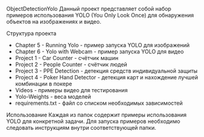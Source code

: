 ObjectDetectionYolo
Данный проект представляет собой набор примеров использования YOLO (You Only Look Once) для обнаружения объектов на изображениях и видео.

Структура проекта
- Chapter 5 - Running Yolo - пример запуска YOLO для изображений
- Chapter 6 - Yolo with Webcam - пример запуска YOLO для видео
- Project 1 - Car Counter - счётчик машин
- Project 2 - People Counter - счётчик людей
- Project 3 - PPE Detection - детекция средств индивидуальной защиты
- Project 4 - Poker Hand Detector - детекция карт и нахождение лучшей комбинации в покере
- Videos - примеры видео для тестирования
- Yolo-Weights - веса моделей
- requirements.txt - файл со списком необходимых зависимостей

Использование
Каждая из папок содержит примеры использования YOLO для конкретной задачи. Для запуска примеров необходимо следовать инструкциям внутри соответствующей папки.
